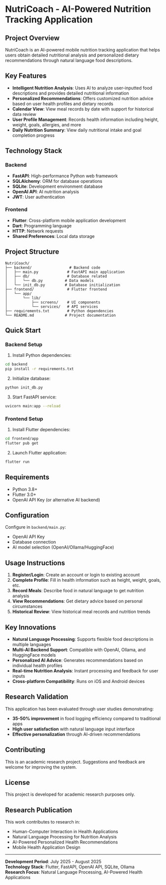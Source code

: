 # NutriCoach - AI-Powered Nutrition Tracking Application

##  Project Overview

NutriCoach is an AI-powered mobile nutrition tracking application that helps users obtain detailed nutritional analysis and personalized dietary recommendations through natural language food descriptions.

##  Key Features

- **Intelligent Nutrition Analysis**: Uses AI to analyze user-inputted food descriptions and provides detailed nutritional information
- **Personalized Recommendations**: Offers customized nutrition advice based on user health profiles and dietary records
- **Calendar View**: View meal records by date with support for historical data review
- **User Profile Management**: Records health information including height, weight, goals, allergies, and more
- **Daily Nutrition Summary**: View daily nutritional intake and goal completion progress

##  Technology Stack

### Backend
- **FastAPI**: High-performance Python web framework
- **SQLAlchemy**: ORM for database operations
- **SQLite**: Development environment database
- **OpenAI API**: AI nutrition analysis
- **JWT**: User authentication

### Frontend
- **Flutter**: Cross-platform mobile application development
- **Dart**: Programming language
- **HTTP**: Network requests
- **Shared Preferences**: Local data storage

##  Project Structure

```
NutriCoach/
├── backend/                 # Backend code
│   ├── main.py             # FastAPI main application
│   ├── db/                 # Database related
│   │   └── db.py          # Data models
│   └── init_db.py         # Database initialization
├── frontend/               # Flutter frontend
│   └── app/
│       └── lib/
│           ├── screens/    # UI components
│           └── services/   # API services
├── requirements.txt        # Python dependencies
└── README.md              # Project documentation
```

##  Quick Start

### Backend Setup

1. Install Python dependencies:
```bash
cd backend
pip install -r requirements.txt
```

2. Initialize database:
```bash
python init_db.py
```

3. Start FastAPI service:
```bash
uvicorn main:app --reload
```

### Frontend Setup

1. Install Flutter dependencies:
```bash
cd frontend/app
flutter pub get
```

2. Launch Flutter application:
```bash
flutter run
```

##  Requirements

- Python 3.8+
- Flutter 3.0+
- OpenAI API Key (or alternative AI backend)

##  Configuration

Configure in `backend/main.py`:
- OpenAI API Key
- Database connection
- AI model selection (OpenAI/Ollama/HuggingFace)

##  Usage Instructions

1. **Register/Login**: Create an account or login to existing account
2. **Complete Profile**: Fill in health information such as height, weight, goals, etc.
3. **Record Meals**: Describe food in natural language to get nutrition analysis
4. **View Recommendations**: Get dietary advice based on personal circumstances
5. **Historical Review**: View historical meal records and nutrition trends

##  Key Innovations

- **Natural Language Processing**: Supports flexible food descriptions in multiple languages
- **Multi-AI Backend Support**: Compatible with OpenAI, Ollama, and HuggingFace models
- **Personalized AI Advice**: Generates recommendations based on individual health profiles
- **Real-time Nutrition Analysis**: Instant processing and feedback for user inputs
- **Cross-platform Compatibility**: Runs on iOS and Android devices

##  Research Validation

This application has been evaluated through user studies demonstrating:
- **35-50% improvement** in food logging efficiency compared to traditional apps
- **High user satisfaction** with natural language input interface
- **Effective personalization** through AI-driven recommendations

##  Contributing

This is an academic research project. Suggestions and feedback are welcome for improving the system.

##  License

This project is developed for academic research purposes only.

##  Research Publication

This work contributes to research in:
- Human-Computer Interaction in Health Applications
- Natural Language Processing for Nutrition Analysis
- AI-Powered Personalized Health Recommendations
- Mobile Health Application Design

---

**Development Period**: July 2025 - August 2025  
**Technology Stack**: Flutter, FastAPI, OpenAI API, SQLite, Ollama  
**Research Focus**: Natural Language Processing, AI-Powered Health Applications 
